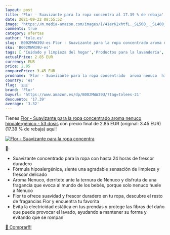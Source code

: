 ```yaml
---
layout: post
title: 'Flor - Suavizante para la ropa concentra al 17.39 % de rebaja'
date: 2021-09-22 08:55:52
image: 'https://m.media-amazon.com/images/I/41erK2xhtfL._SL500_._SL400_.jpg'
comments: true
category: ofertas
author: 'tole.es'
slug: 'B002MWW39U-es Flor - Suavizante para la ropa concentrado aroma nenuco...'
sku: 'B002MWW39U-es'
tags: [ 'Cuidado y limpieza del hogar','Productos para la lavandería','Salud y cuidado personal','Suavizante líquido','flor','nenuco', ]
actualPrice: 2.85 EUR
currency: EUR
price: 2.85
comparePrice: 3.45 EUR
prodname: 'Flor - Suavizante para la ropa concentrado  aroma nenuco  hipoalergénico - 53 dosis'
country: 'es'
flag: '🇪🇸'
brand: 'Flor'
buyurl: 'https://www.amazon.es/dp/B002MWW39U/?tag=tolees-21'
descuento: '17.39'
average: '3.32'
---
```


Tienes [Flor - Suavizante para la ropa concentrado  aroma nenuco  hipoalergénico - 53 dosis](https://www.amazon.es/dp/B002MWW39U/?tag=tolees-21) con precio final de  2.85 EUR (original: 3.45 EUR) (17.39 %  de rebaja) aqui!

[![Flor - Suavizante para la ropa concentra](https://m.media-amazon.com/images/I/41erK2xhtfL._SL500_._SL400_.jpg)](https://www.amazon.es/dp/B002MWW39U/?tag=tolees-21)

🔎:

- Suavizante concentrado para la ropa con hasta 24 horas de frescor duradero
- Fórmula hipoalergénica, siente una agradable sensación de limpieza y frescor delicado
- Aroma Nenuco, derrítete ante la ternura de Nenuco y disfruta de una fragancia que evoca al mundo de los bebés, porque solo nenuco huele a Nenuco
- Flor te ofrece suavidad y frescor duradero en tu ropa, descubre el resto de fragancias Flor y encuentra tu favorita
- Evita la electricidad estática en tus prendas y protege las fibras del daño que puede provocar el lavado, ayudando a mantener su forma y evitando que se rompan

[🛒 Comprar!!!](https://www.amazon.es/dp/B002MWW39U/?tag=tolees-21)
